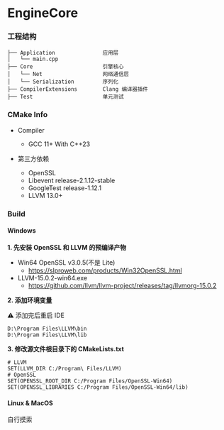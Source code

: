 # EngineCore

### 工程结构

```shell
├── Application               应用层
│   └── main.cpp
├── Core                      引擎核心
│   └── Net                   网络通信层
│   └── Serialization         序列化
├── CompilerExtensions        Clang 编译器插件
├── Test                      单元测试
```

### CMake Info

- Compiler
    - GCC 11+ With C++23

- 第三方依赖
    - OpenSSL
    - Libevent release-2.1.12-stable
    - GoogleTest release-1.12.1
    - LLVM 13.0+

### Build

#### Windows

**1. 先安装 OpenSSL 和 LLVM 的预编译产物**

- Win64 OpenSSL v3.0.5(不是 Lite)
    - https://slproweb.com/products/Win32OpenSSL.html
- LLVM-15.0.2-win64.exe
    - https://github.com/llvm/llvm-project/releases/tag/llvmorg-15.0.2

**2. 添加环境变量**

⚠ 添加完后重启 IDE

```
D:\Program Files\LLVM\bin
D:\Program Files\LLVM\lib
```

**3. 修改源文件根目录下的 CMakeLists.txt**

```
# LLVM
SET(LLVM_DIR C:/Program\ Files/LLVM)
# OpenSSL
SET(OPENSSL_ROOT_DIR C:/Program Files/OpenSSL-Win64)
SET(OPENSSL_LIBRARIES C:/Program Files/OpenSSL-Win64/lib)
```

#### Linux & MacOS

自行摸索